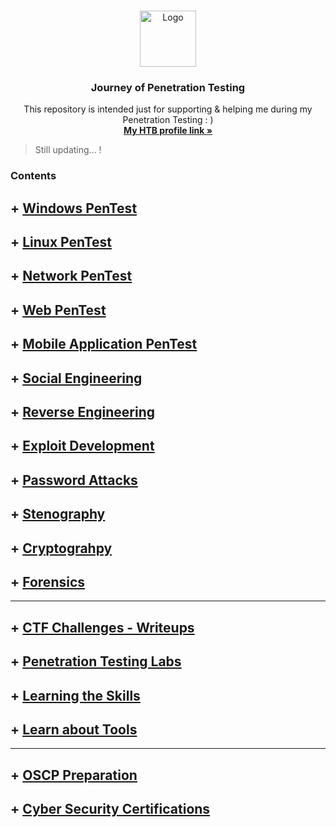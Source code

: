 <!-- PROJECT LOGO -->
<br />
<p align="center">
  <a href="https://github.com/sarathlalup">
    <img src="https://www.go2vanguard.com/wp-content/uploads/pentesting.png" alt="Logo" width="90" height="90">
   </a>

  <h3 align="center">Journey of Penetration Testing</h3>

  <p align="center">
   This repository is intended just for supporting & helping me during my Penetration Testing : )
    <br />
    <a href="https://www.hackthebox.eu/profile/188071"><strong>My HTB profile link  »</strong></a>
    <br />
    </p>
    
</p>

> Still updating...   !
### Contents


## + [ Windows PenTest](https://github.com/sarathlalup/Cyber-security/blob/master/Windows%20Exploitaion/README.md)

## + [ Linux PenTest](https://github.com/sarathlalup/Penetration-Testing/blob/master/Linux%20Exploitation/README.md)

## + [ Network PenTest](https://github.com/sarathlalup/Penetration-Testing/blob/master/Network%20Penetration%20Testing/README.md)

## + [ Web PenTest](https://github.com/sarathlalup/Cyber-security/blob/master/Website%20Hacking/README.md)

## + [ Mobile Application PenTest](https://github.com/sarathlalup/Penetration-Testing/blob/master/Mobile%20Application%20PenTest/README.md)

## + [ Social Engineering](https://github.com/sarathlalup/Cyber-security/blob/master/Social%20Engineering%20Attacks/README.md)

## + [ Reverse Engineering](https://github.com/sarathlalup/Penetration-Testing/blob/master/Reverse%20Engineering/README.md)

## + [ Exploit Development](https://github.com/sarathlalup/Penetration-Testing/blob/master/Exploit%20Development/README.md)

## + [ Password Attacks](https://github.com/sarathlalup/Cyber-security/blob/master/Website%20Hacking/README.md)

## + [ Stenography](https://github.com/sarathlalup/Penetration-Testing/blob/master/Stenography/README.md)

## + [ Cryptograhpy](https://github.com/sarathlalup/Penetration-Testing/blob/master/Cryptography/README.md)

## + [ Forensics](https://github.com/sarathlalup/Penetration-Testing/blob/master/Forensics/README.md)
--------------------------------------------------------------------------------------------------------------------------------

## + [ CTF Challenges - Writeups](https://github.com/sarathlalup/Penetration-Testing/blob/master/CTF/README.md)

## + [Penetration Testing Labs](https://github.com/sarathlalup/Penetration-Testing/blob/master/CTF/Labs.md)

## + [Learning the Skills](https://github.com/sarathlalup/Penetration-Testing/blob/master/helps/README.md)

## + [ Learn about Tools](https://github.com/sarathlalup/Penetration-Testing/blob/master/Top%20Tools/README.md)

--------------------------------------------------------------------------------------------------------------------------------


## + [ OSCP Preparation](https://github.com/sarathlalsrl/Penetration-Testing/blob/master/Cyber%20Security%20Certifications/OSCP/README.md)


## + [Cyber Security Certifications](https://github.com/sarathlalup/Penetration-Testing/blob/master/Cyber%20Security%20Certifications/README.md)
